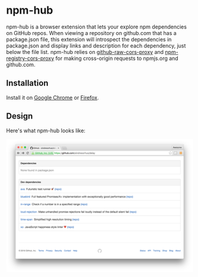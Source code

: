 # npm-hub

npm-hub is a browser extension that lets your explore npm dependencies on GitHub repos. When viewing a repository on github.com that has a package.json file, this extension will introspect the dependencies in package.json and display links and description for each dependency, just below the file list. npm-hub relies on [github-raw-cors-proxy](https://github.com/zeke/github-raw-cors-proxy#readme) and [npm-registry-cors-proxy](https://github.com/zeke/npm-registry-cors-proxy#readme) for making cross-origin requests to npmjs.org and github.com.

## Installation

Install it on [Google Chrome](https://chrome.google.com/webstore/detail/npm-hub/kbbbjimdjbjclaebffknlabpogocablj) or [Firefox](http://crossrider.com/install/36212-npm-hub).

## Design

Here's what npm-hub looks like:

![npm-hub on Chrome](assets/npm-hub-screenshot.png)